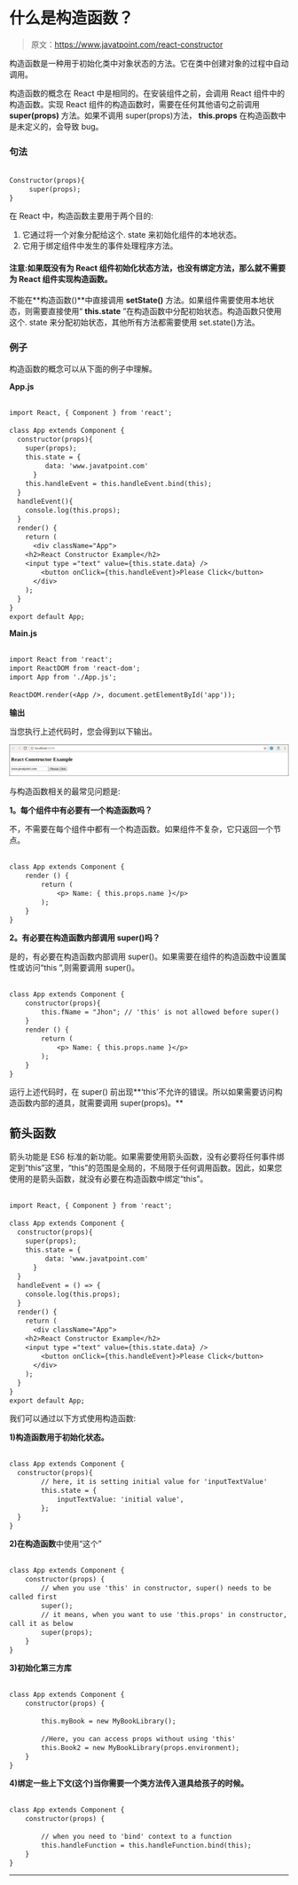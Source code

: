 # 什么是构造函数？

> 原文：<https://www.javatpoint.com/react-constructor>

构造函数是一种用于初始化类中对象状态的方法。它在类中创建对象的过程中自动调用。

构造函数的概念在 React 中是相同的。在安装组件之前，会调用 React 组件中的构造函数。实现 React 组件的构造函数时，需要在任何其他语句之前调用 **super(props)** 方法。如果不调用 super(props)方法， **this.props** 在构造函数中是未定义的，会导致 bug。

### 句法

```

Constructor(props){
     super(props);
}

```

在 React 中，构造函数主要用于两个目的:

1.  它通过将一个对象分配给这个. state 来初始化组件的本地状态。
2.  它用于绑定组件中发生的事件处理程序方法。

#### 注意:如果既没有为 React 组件初始化状态方法，也没有绑定方法，那么就不需要为 React 组件实现构造函数。

不能在**构造函数()**中直接调用 **setState()** 方法。如果组件需要使用本地状态，则需要直接使用“ **this.state** ”在构造函数中分配初始状态。构造函数只使用这个. state 来分配初始状态，其他所有方法都需要使用 set.state()方法。

### 例子

构造函数的概念可以从下面的例子中理解。

**App.js**

```

import React, { Component } from 'react';

class App extends Component {
  constructor(props){
    super(props);
    this.state = {
         data: 'www.javatpoint.com'
      }
    this.handleEvent = this.handleEvent.bind(this);
  }
  handleEvent(){
    console.log(this.props);
  }
  render() {
    return (
      <div className="App">
	<h2>React Constructor Example</h2>
	<input type ="text" value={this.state.data} />
        <button onClick={this.handleEvent}>Please Click</button>
      </div>
    );
  }
}
export default App;

```

**Main.js**

```

import React from 'react';
import ReactDOM from 'react-dom';
import App from './App.js';

ReactDOM.render(<App />, document.getElementById('app'));

```

**输出**

当您执行上述代码时，您会得到以下输出。

![React Constructor](img/0e4cc6496f211c508494d5b40287346d.png)

与构造函数相关的最常见问题是:

**1。每个组件中有必要有一个构造函数吗？**

不，不需要在每个组件中都有一个构造函数。如果组件不复杂，它只返回一个节点。

```

class App extends Component {
    render () {
        return (
            <p> Name: { this.props.name }</p>
        );
    }
}

```

**2。有必要在构造函数内部调用 super()吗？**

是的，有必要在构造函数内部调用 super()。如果需要在组件的构造函数中设置属性或访问“this ”,则需要调用 super()。

```

class App extends Component {
    constructor(props){
        this.fName = "Jhon"; // 'this' is not allowed before super()
    }
    render () {
        return (
            <p> Name: { this.props.name }</p>
        );
    }
}

```

运行上述代码时，在 super() 前出现**‘this’不允许的错误。所以如果需要访问构造函数内部的道具，就需要调用 super(props)。**

## 箭头函数

箭头功能是 ES6 标准的新功能。如果需要使用箭头函数，没有必要将任何事件绑定到“this”这里，“this”的范围是全局的，不局限于任何调用函数。因此，如果您使用的是箭头函数，就没有必要在构造函数中绑定“this”。

```

import React, { Component } from 'react';

class App extends Component {
  constructor(props){
    super(props);
    this.state = {
         data: 'www.javatpoint.com'
      }
  }
  handleEvent = () => {
    console.log(this.props);
  }
  render() {
    return (
      <div className="App">
	<h2>React Constructor Example</h2>
	<input type ="text" value={this.state.data} />
        <button onClick={this.handleEvent}>Please Click</button>
      </div>
    );
  }
}
export default App;

```

我们可以通过以下方式使用构造函数:

**1)构造函数用于初始化状态。**

```

class App extends Component {
  constructor(props){
        // here, it is setting initial value for 'inputTextValue'
        this.state = {
            inputTextValue: 'initial value',
        };
  }
}

```

**2)在构造函数**中使用“这个”

```

class App extends Component {
    constructor(props) {
        // when you use 'this' in constructor, super() needs to be called first
        super();
        // it means, when you want to use 'this.props' in constructor, call it as below
        super(props);
    }
}

```

**3)初始化第三方库**

```

class App extends Component {
    constructor(props) {

        this.myBook = new MyBookLibrary();

        //Here, you can access props without using 'this'
        this.Book2 = new MyBookLibrary(props.environment);
    }
}

```

**4)绑定一些上下文(这个)当你需要一个类方法传入道具给孩子的时候。**

```

class App extends Component {
    constructor(props) {

        // when you need to 'bind' context to a function
        this.handleFunction = this.handleFunction.bind(this);
    }
}

```

* * *